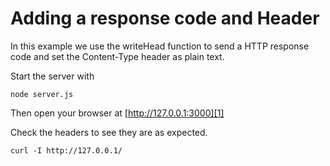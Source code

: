 # Adding a response code and Header

In this example we use the writeHead function to send a HTTP response code
and set the Content-Type header as plain text. 

Start the server with

    node server.js

Then open your browser at [http://127.0.0.1:3000][1]

Check the headers to see they are as expected.

    curl -I http://127.0.0.1/

[1]: http://127.0.0.1:3000
